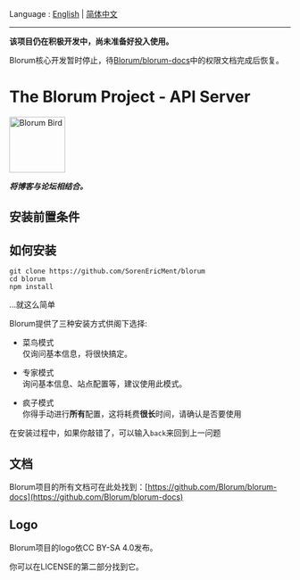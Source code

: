 Language : [English](https://github.com/SorenEricMent/blorum/blob/main/README.md) | [简体中文](https://github.com/SorenEricMent/blorum/blob/main/README_zh-CN.md)

---

**该项目仍在积极开发中，尚未准备好投入使用。**

Blorum核心开发暂时停止，待[Blorum/blorum-docs](https://github.com/Blorum/blorum-docs)中的权限文档完成后恢复。

# The Blorum Project - API Server 
<img alt="Blorum Bird" src="https://github.com/SorenEricMent/blorum/blob/main/statics/blorum.png" width="100" height="100">

***将博客与论坛相结合。***

## 安装前置条件

## 如何安装

```shell
git clone https://github.com/SorenEricMent/blorum
cd blorum
npm install
```

...就这么简单

Blorum提供了三种安装方式供阁下选择:

- 菜鸟模式  
  仅询问基本信息，将很快搞定。

- 专家模式  
  询问基本信息、站点配置等，建议使用此模式。

- 疯子模式  
  你得手动进行**所有**配置，这将耗费**很长**时间，请确认是否要使用

在安装过程中，如果你敲错了，可以输入`back`来回到上一问题

## 文档
Blorum项目的所有文档可在此处找到：[https://github.com/Blorum/blorum-docs](https://github.com/Blorum/blorum-docs)

## Logo

Blorum项目的logo依CC BY-SA 4.0发布。

你可以在LICENSE的第二部分找到它。

